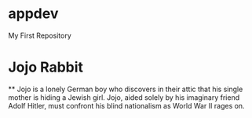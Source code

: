 # appdev
My First Repository
# Jojo Rabbit
** Jojo is a lonely German boy who discovers in their attic that his single mother is hiding a Jewish girl. Jojo, aided solely by his imaginary friend Adolf Hitler, must confront his blind nationalism as World War II rages on. 
